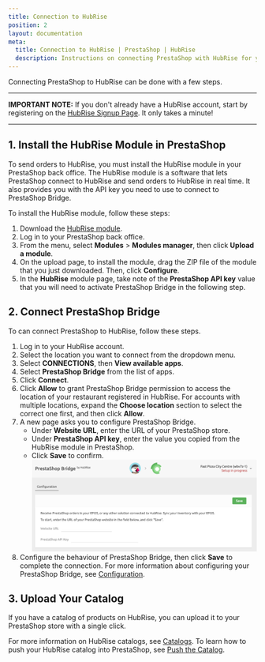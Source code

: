 ```yaml
---
title: Connection to HubRise
position: 2
layout: documentation
meta:
  title: Connection to HubRise | PrestaShop | HubRise
  description: Instructions on connecting PrestaShop with HubRise for your EPOS to work with other apps as a cohesive whole. Connect apps and synchronise your data.
---
```


Connecting PrestaShop to HubRise can be done with a few steps.

---

**IMPORTANT NOTE:** If you don't already have a HubRise account, start by registering on the [HubRise Signup Page](https://manager.hubrise.com/signup). It only takes a minute!

---

## 1. Install the HubRise Module in PrestaShop

To send orders to HubRise, you must install the HubRise module in your PrestaShop back office.
The HubRise module is a software that lets PrestaShop connect to HubRise and send orders to HubRise in real time.
It also provides you with the API key you need to use to connect to PrestaShop Bridge.

To install the HubRise module, follow these steps:

1. Download the [HubRise module](https://drive.google.com/file/d/1sQxhDnqt3Rywv-n-18nqA8O06fSJsKwG/view?usp=sharing).
2. Log in to your PrestaShop back office.
3. From the menu, select **Modules** > **Modules manager**, then click **Upload a module**.
4. On the upload page, to install the module, drag the ZIP file of the module that you just downloaded. Then, click **Configure**.
5. In the **HubRise** module page, take note of the **PrestaShop API key** value that you will need to activate PrestaShop Bridge in the following step.

## 2. Connect PrestaShop Bridge

To can connect PrestaShop to HubRise, follow these steps.

1. Log in to your HubRise account.
1. Select the location you want to connect from the dropdown menu.
1. Select **CONNECTIONS**, then **View available apps**.
1. Select **PrestaShop Bridge** from the list of apps.
1. Click **Connect**.
1. Click **Allow** to grant PrestaShop Bridge permission to access the location of your restaurant registered in HubRise. For accounts with multiple locations, expand the **Choose location** section to select the correct one first, and then click **Allow**.
1. A new page asks you to configure PrestaShop Bridge.
   - Under **Website URL**, enter the URL of your PrestaShop store.
   - Under **PrestaShop API key**, enter the value you copied from the HubRise module in PrestaShop.
   - Click **Save** to confirm.
     ![PrestaShop URL and API key](../images/001-en-prestashop-initial-config.png)
1. Configure the behaviour of PrestaShop Bridge, then click **Save** to complete the connection. For more information about configuring your PrestaShop Bridge, see [Configuration](/apps/prestashop/configuration).

## 3. Upload Your Catalog

If you have a catalog of products on HubRise, you can upload it to your PrestaShop store with a single click.

For more information on HubRise catalogs, see [Catalogs](/docs/catalog/). To learn how to push your HubRise catalog into PrestaShop, see [Push the Catalog](/apps/prestashop/push-catalog).
